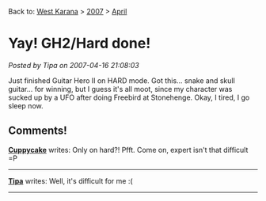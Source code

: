 Back to: [West Karana](/posts/westkarana.md) > [2007](/posts/2007/westkarana.md) > [April](./westkarana.md)
# Yay! GH2/Hard done!

*Posted by Tipa on 2007-04-16 21:08:03*

Just finished Guitar Hero II on HARD mode. Got this... snake and skull guitar... for winning, but I guess it's all moot, since my character was sucked up by a UFO after doing Freebird at Stonehenge. Okay, I tired, I go sleep now.
## Comments!

**[Cuppycake](http://www.cuppycake.org)** writes: Only on hard?! Pfft. Come on, expert isn't that difficult =P

---

**[Tipa](https://chasingdings.com)** writes: Well, it's difficult for me :(

---

